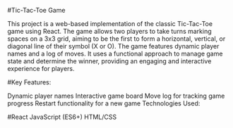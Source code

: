 #Tic-Tac-Toe Game

This project is a web-based implementation of the classic Tic-Tac-Toe game using React. The game allows two players to take turns marking spaces on a 3x3 grid, aiming to be the first to form a horizontal, vertical, or diagonal line of their symbol (X or O). The game features dynamic player names and a log of moves. It uses a functional approach to manage game state and determine the winner, providing an engaging and interactive experience for players.

#Key Features:

Dynamic player names
Interactive game board
Move log for tracking game progress
Restart functionality for a new game
Technologies Used:

#React
JavaScript (ES6+)
HTML/CSS